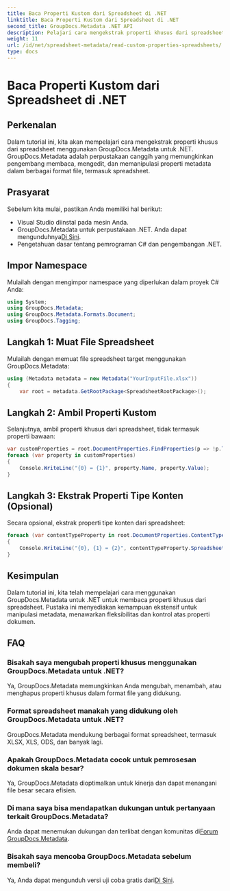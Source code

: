 ```yaml
---
title: Baca Properti Kustom dari Spreadsheet di .NET
linktitle: Baca Properti Kustom dari Spreadsheet di .NET
second_title: GroupDocs.Metadata .NET API
description: Pelajari cara mengekstrak properti khusus dari spreadsheet menggunakan GroupDocs.Metadata untuk .NET. Tingkatkan manipulasi metadata di aplikasi .NET Anda.
weight: 11
url: /id/net/spreadsheet-metadata/read-custom-properties-spreadsheets/
type: docs
---
```

# Baca Properti Kustom dari Spreadsheet di .NET

## Perkenalan
Dalam tutorial ini, kita akan mempelajari cara mengekstrak properti khusus dari spreadsheet menggunakan GroupDocs.Metadata untuk .NET. GroupDocs.Metadata adalah perpustakaan canggih yang memungkinkan pengembang membaca, mengedit, dan memanipulasi properti metadata dalam berbagai format file, termasuk spreadsheet.
## Prasyarat
Sebelum kita mulai, pastikan Anda memiliki hal berikut:
- Visual Studio diinstal pada mesin Anda.
-  GroupDocs.Metadata untuk perpustakaan .NET. Anda dapat mengunduhnya[Di Sini](https://releases.groupdocs.com/metadata/net/).
- Pengetahuan dasar tentang pemrograman C# dan pengembangan .NET.

## Impor Namespace
Mulailah dengan mengimpor namespace yang diperlukan dalam proyek C# Anda:
```csharp
using System;
using GroupDocs.Metadata;
using GroupDocs.Metadata.Formats.Document;
using GroupDocs.Tagging;
```
## Langkah 1: Muat File Spreadsheet
Mulailah dengan memuat file spreadsheet target menggunakan GroupDocs.Metadata:
```csharp
using (Metadata metadata = new Metadata("YourInputFile.xlsx"))
{
    var root = metadata.GetRootPackage<SpreadsheetRootPackage>();
```
## Langkah 2: Ambil Properti Kustom
Selanjutnya, ambil properti khusus dari spreadsheet, tidak termasuk properti bawaan:
```csharp
var customProperties = root.DocumentProperties.FindProperties(p => !p.Tags.Contains(Tags.Document.BuiltIn));
foreach (var property in customProperties)
{
    Console.WriteLine("{0} = {1}", property.Name, property.Value);
}
```
## Langkah 3: Ekstrak Properti Tipe Konten (Opsional)
Secara opsional, ekstrak properti tipe konten dari spreadsheet:
```csharp
foreach (var contentTypeProperty in root.DocumentProperties.ContentTypeProperties.ToList())
{
    Console.WriteLine("{0}, {1} = {2}", contentTypeProperty.SpreadsheetPropertyType, contentTypeProperty.Name, contentTypeProperty.SpreadsheetPropertyValue);
}
```

## Kesimpulan
Dalam tutorial ini, kita telah mempelajari cara menggunakan GroupDocs.Metadata untuk .NET untuk membaca properti khusus dari spreadsheet. Pustaka ini menyediakan kemampuan ekstensif untuk manipulasi metadata, menawarkan fleksibilitas dan kontrol atas properti dokumen.

## FAQ
### Bisakah saya mengubah properti khusus menggunakan GroupDocs.Metadata untuk .NET?
Ya, GroupDocs.Metadata memungkinkan Anda mengubah, menambah, atau menghapus properti khusus dalam format file yang didukung.
### Format spreadsheet manakah yang didukung oleh GroupDocs.Metadata untuk .NET?
GroupDocs.Metadata mendukung berbagai format spreadsheet, termasuk XLSX, XLS, ODS, dan banyak lagi.
### Apakah GroupDocs.Metadata cocok untuk pemrosesan dokumen skala besar?
Ya, GroupDocs.Metadata dioptimalkan untuk kinerja dan dapat menangani file besar secara efisien.
### Di mana saya bisa mendapatkan dukungan untuk pertanyaan terkait GroupDocs.Metadata?
 Anda dapat menemukan dukungan dan terlibat dengan komunitas di[Forum GroupDocs.Metadata](https://forum.groupdocs.com/c/metadata/14).
### Bisakah saya mencoba GroupDocs.Metadata sebelum membeli?
 Ya, Anda dapat mengunduh versi uji coba gratis dari[Di Sini](https://releases.groupdocs.com/).